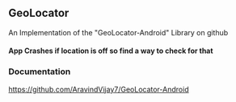  ## GeoLocator
An Implementation of the "GeoLocator-Android" Library on github

#### App Crashes if location is off so find a way to check for that

### Documentation
https://github.com/AravindVijay7/GeoLocator-Android
